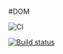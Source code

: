 #DOM

![CI](https://github.com/natalia-smyslova/DOM2.0/actions/workflows/web.yml/badge.svg)

[![Build status](https://ci.appveyor.com/api/projects/status/5fsfyg4uoxi18trd/branch/main?svg=true)](https://ci.appveyor.com/project/natalia-smyslova/DOM2.0/branch/main)
